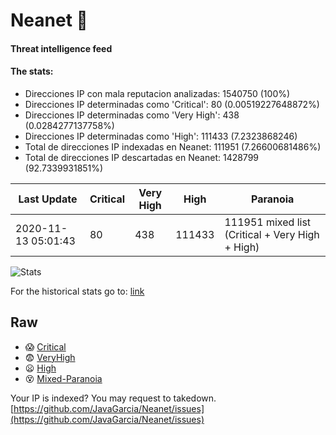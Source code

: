# Neanet :hocho:
#### Threat intelligence feed
#### The stats:

- Direcciones IP con mala reputacion analizadas: 1540750 (100%)
- Direcciones IP determinadas como 'Critical':  80 (0.00519227648872%)
- Direcciones IP determinadas como 'Very High':  438 (0.0284277137758%)
- Direcciones IP determinadas como 'High':  111433 (7.2323868246)
- Total de direcciones IP indexadas en Neanet:  111951 (7.26600681486%)
- Total de direcciones IP descartadas en Neanet:  1428799 (92.7339931851%)

| Last Update | Critical | Very High | High | Paranoia |
| --- | --- | --- | --- | --- |
| 2020-11-13 05:01:43 | 80 | 438 | 111433 | 111951 mixed list (Critical + Very High + High)|

![Stats](https://docs.google.com/spreadsheets/d/e/2PACX-1vSnaNMIXVabIpDJjufMlzH7poXnshF3mgd8Is1g9ytUEzVsP5my4Trn8f-xkoLLQ38xpL3HtmUexLo6/pubchart?oid=501124687&format=image)

For the historical stats go to: [link](/stats.csv)
## Raw
- :scream: [Critical](https://raw.githubusercontent.com/JavaGarcia/Neanet/master/blacklists/neanet_critical.txt)
- :fearful: [VeryHigh](https://raw.githubusercontent.com/JavaGarcia/Neanet/master/blacklists/neanet_veryHigh.txtt)
- :frowning: [High](https://raw.githubusercontent.com/JavaGarcia/Neanet/master/blacklists/neanet_high.txt)
- :dizzy_face: [Mixed-Paranoia](https://raw.githubusercontent.com/JavaGarcia/Neanet/master/blacklists/neanet_all.txt)


Your IP is indexed? You may request to takedown. [https://github.com/JavaGarcia/Neanet/issues](https://github.com/JavaGarcia/Neanet/issues)

























































































































































































































































































































































































































































































































































































































































































































































































































































































































































































































































































































































































































































































































































































































































































































































































































































































































































































































































































































































































































































































































































































